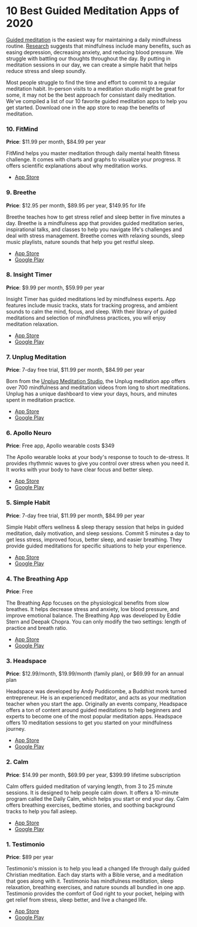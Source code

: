 # 10 Best Guided Meditation Apps of 2020

[Guided meditation](https://testimon.io/christian-meditation) is the easiest way for maintaining a daily mindfulness routine. [Research](https://nccih.nih.gov/health/meditation/overview.htm#hed2) suggests that  mindfulness include many benefits, such as easing depression, decreasing anxiety, and reducing blood pressure. We struggle with battling our thoughts throughout the day. By putting in meditation sessions in our day, we can create a simple habit that helps reduce stress and sleep soundly. 

Most people struggle to find the time and effort to commit to a regular meditation habit. In-person visits to a meditation studio might be great for some, it may not be the best approach for consistant daily meditation. We've compiled a list of our 10 favorite guided meditation apps to help you get started. Download one in the app store to reap the benefits of meditation.

### 10. FitMind

**Price**: $11.99 per month, $84.99 per year

FitMind helps you master meditation through daily mental health fitness challenge. It comes with charts and graphs to visualize your progress. It offers scientific explanations about why meditation works. 

- [App Store](https://apps.apple.com/us/app/fitmind-meditation-training/id1474170096?_branch_match_id=500782961958604484)

### 9. Breethe

**Price**: $12.95 per month, $89.95 per year, $149.95 for life

Breethe teaches how to get stress relief and sleep better in five minutes a day. Breethe is a mindfulness app that provides guided meditation series, inspirational talks, and classes to help you navigate life's challenges and deal with stress management. Breethe comes with relaxing sounds, sleep music playlists, nature sounds that help you get restful sleep. 

- [App Store](https://itunes.apple.com/app/id920161006?mt=8)
- [Google Play](https://play.google.com/store/apps/details?id=com.Meditation.app&hl=en_US)

### 8. Insight Timer

**Price**: $9.99 per month, $59.99 per year

Insight Timer has guided meditations led by mindfulness experts. App features include music tracks, stats for tracking progress, and ambient sounds to calm the mind, focus, and sleep. With their library of guided meditations and selection of mindfulness practices, you will enjoy meditation relaxation.

- [App Store](https://apps.apple.com/us/app/zen-timer-meditation-timer/id337472899)
- [Google Play](https://play.google.com/store/apps/details?id=com.spotlightsix.zentimerlite2)

### 7. Unplug Meditation

**Price**: 7-day free trial, $11.99 per month, $84.99 per year

Born from the [Unplug Meditation Studio](https://www.unplug.com/), the Unplug meditation app offers over 700 mindfulness and meditation videos from long to short meditations. Unplug has a unique dashboard to view your days, hours, and minutes spent in meditation practice. 

- [App Store](https://apps.apple.com/us/app/unplug-meditation-guided-meditation/id1188080269?ign-mpt=uo%3D2)
- [Google Play](https://play.google.com/store/apps/details?id=tv.vhx.unplugmeditation)

### 6. Apollo Neuro

**Price**: Free app, Apollo wearable costs $349

The Apollo wearable looks at your body's response to touch to de-stress. It provides rhythmnic waves to give you control over stress when you need it. It works with your body to have clear focus and better sleep.


- [App Store](https://apps.apple.com/us/app/apollo-neuro/id1457385148)
- [Google Play](https://play.google.com/store/apps/details?id=com.apolloneuro)

### 5. Simple Habit

**Price**: 7-day free trial, $11.99 per month, $84.99 per year

Simple Habit offers wellness & sleep therapy session that helps in guided meditation, daily motivation, and sleep sessions. Commit 5 minutes a day to get less stress, improved focus, better sleep, and easier breathing. They provide guided meditations for specific situations to help your experience.

- [App Store](https://itunes.apple.com/us/app/simple-habit-meditation/id1093360165?mt=8)
- [Google Play](https://play.google.com/store/apps/details?id=com.simplehabit.simplehabitapp)

### 4. The Breathing App

**Price**: Free

The Breathing App focuses on the physiological benefits from slow breathes. It helps decrease stress and anxiety, low blood pressure, and improve emotional balance. The Breathing App was developed by Eddie Stern and Deepak Chopra. You can only modify the two settings: length of practice and breath ratio.

- [App Store](https://itunes.apple.com/us/app/the-breathing-app/id1285982210?mt=8)
- [Google Play](https://play.google.com/store/apps/details?id=org.ayny.breathingapp&hl=en_US)

### 3. Headspace

**Price**: $12.99/month, $19.99/month (family plan), or $69.99 for an annual plan 

Headspace was developed by Andy Puddicombe, a Buddhist monk turned entrepreneur. He is an experienced meditator, and acts as your meditation teacher when you start the app. Originally an events company, Headspace offers a ton of content around guided meditations to help beginners and experts to become one of the most popular meditation apps. Headspace offers 10 meditation sessions to get you started on your mindfulness journey. 

- [App Store](https://itunes.apple.com/us/app/headspace-meditation-sleep/id493145008?mt=8)
- [Google Play](https://play.google.com/store/apps/details?id=com.getsomeheadspace.android&hl=en_US)

### 2. Calm

**Price**: $14.99 per month, $69.99 per year, $399.99 lifetime subscription

Calm offers guided meditation of varying length, from 3 to 25 minute sessions. It is designed to help people calm down. It offers a 10-minute program called the Daily Calm, which helps you start or end your day. Calm offers breathing exercises, bedtime stories, and soothing background tracks to help you fall asleep. 

- [App Store](https://itunes.apple.com/us/app/calm.com/id571800810)
- [Google Play](https://play.google.com/store/apps/details?id=com.calm.android)

### 1. Testimonio

**Price**: $89 per year

Testimonio's mission is to help you lead a changed life through daily guided Christian meditation. Each day starts with a Bible verse, and a meditation that goes along with it. Testimonio has mindfulness meditation, sleep relaxation, breathing exercises, and nature sounds all bundled in one app. Testimonio provides the comfort of God right to your pocket, helping with get relief from stress, sleep better, and live a changed life. 

- [App Store](https://testimon.io)
- [Google Play](https://testimon.io)

